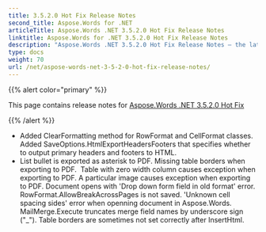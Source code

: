 ```yaml
---
title: 3.5.2.0 Hot Fix Release Notes
second_title: Aspose.Words for .NET
articleTitle: Aspose.Words .NET 3.5.2.0 Hot Fix Release Notes
linktitle: Aspose.Words for .NET 3.5.2.0 Hot Fix Release Notes
description: "Aspose.Words .NET 3.5.2.0 Hot Fix Release Notes – the latest updates and fixes."
type: docs
weight: 70
url: /net/aspose-words-net-3-5-2-0-hot-fix-release-notes/
---
```


{{% alert color="primary" %}}

This page contains release notes for [Aspose.Words .NET 3.5.2.0 Hot Fix](https://releases.aspose.com/words/net/new-releases/aspose.words-.net-3.5.2.0-hot-fix/)

{{% /alert %}}

- Added ClearFormatting method for RowFormat and CellFormat classes.
  Added SaveOptions.HtmlExportHeadersFooters that specifies whether to output primary headers and footers to HTML. 
- List bullet is exported as asterisk to PDF.
  Missing table borders when exporting to PDF.  
  Table with zero width column causes exception when exporting to PDF. 
  A particular image causes exception when exporting to PDF. 
  Document opens with 'Drop down form field in old format' error. 
  RowFormat.AllowBreakAcrossPages is not saved. 
  'Unknown cell spacing sides' error when openning document in Aspose.Words. 
  MailMerge.Execute truncates merge field names by underscore sign ("_"). 
  Table borders are sometimes not set correctly after InsertHtml. 
